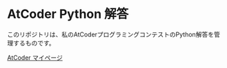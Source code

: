 # AtCoder Python 解答

このリポジトリは、私のAtCoderプログラミングコンテストのPython解答を管理するものです。

[AtCoder マイページ](https://atcoder.jp/users/suwaha1486)